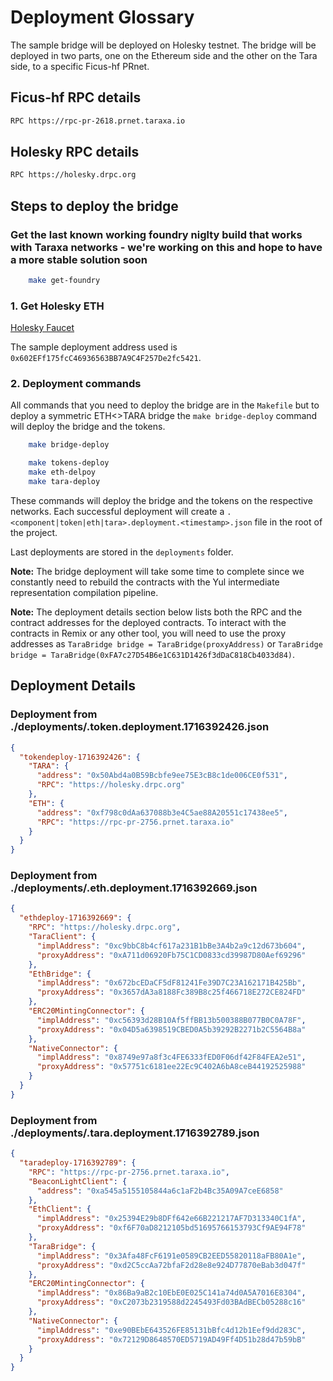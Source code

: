 # Deployment Glossary

The sample bridge will be deployed on Holesky testnet. The bridge will be deployed in two parts, one on the Ethereum side and the other on the Tara side, to a specific Ficus-hf PRnet.

## Ficus-hf RPC details

```bash
RPC https://rpc-pr-2618.prnet.taraxa.io
```

## Holesky RPC details

```bash
RPC https://holesky.drpc.org
```

## Steps to deploy the bridge

### Get the last known working foundry niglty build that works with Taraxa networks - we're working on this and hope to have a more stable solution soon

```bash
    make get-foundry
```

### 1. Get Holesky ETH

[Holesky Faucet](https://stakely.io/en/faucet/ethereum-holesky-testnet-eth)

The sample deployment address used is `0x602EFf175fcC46936563BB7A9C4F257De2fc5421`.

### 2. Deployment commands

All commands that you need to deploy the bridge are in the `Makefile` but to deploy a symmetric ETH<>TARA bridge the `make bridge-deploy` command will deploy the bridge and the tokens.

```bash
    make bridge-deploy
```

```bash
    make tokens-deploy
    make eth-delpoy
    make tara-deploy
```

These commands will deploy the bridge and the tokens on the respective networks. Each successful deployment will create a `.<component|token|eth|tara>.deployment.<timestamp>.json` file in the root of the project.

Last deployments are stored in the `deployments` folder.

**Note:** The bridge deployment will take some time to complete since we constantly need to rebuild the contracts with the Yul intermediate representation compilation pipeline.

**Note:** The deployment details section below lists both the RPC and the contract addresses for the deployed contracts. To interact with the contracts in Remix or any other tool, you will need to use the proxy addresses as `TaraBridge bridge = TaraBridge(proxyAddress)` or `TaraBridge bridge = TaraBridge(0xFA7c27D54B6e1C631D1426f3dDaC818Cb4033d84)`.

## Deployment Details

### Deployment from ./deployments/.token.deployment.1716392426.json

```json
{
  "tokendeploy-1716392426": {
    "TARA": {
      "address": "0x50Abd4a0B59Bcbfe9ee75E3cB8c1de006CE0f531",
      "RPC": "https://holesky.drpc.org"
    },
    "ETH": {
      "address": "0xf798c0dAa637088b3e4C5ae88A20551c17438ee5",
      "RPC": "https://rpc-pr-2756.prnet.taraxa.io"
    }
  }
}
```

### Deployment from ./deployments/.eth.deployment.1716392669.json

```json
{
  "ethdeploy-1716392669": {
    "RPC": "https://holesky.drpc.org",
    "TaraClient": {
      "implAddress": "0xc9bbC8b4cf617a231B1bBe3A4b2a9c12d673b604",
      "proxyAddress": "0xA711d06920Fb75C1CD0833cd39987D80Aef69296"
    },
    "EthBridge": {
      "implAddress": "0x672bcEDaCF5dF81241Fe39D7C23A162171B425Bb",
      "proxyAddress": "0x3657dA3a8188Fc389B8c25f466718E272CE824FD"
    },
    "ERC20MintingConnector": {
      "implAddress": "0xc56393d28B10Af5ffBB13b500388B077B0C0A78F",
      "proxyAddress": "0x04D5a6398519CBED0A5b39292B2271b2C5564B8a"
    },
    "NativeConnector": {
      "implAddress": "0x8749e97a8f3c4FE6333fED0F06df42F84FEA2e51",
      "proxyAddress": "0x57751c6181ee22Ec9C402A6bA8ceB44192525988"
    }
  }
}
```

### Deployment from ./deployments/.tara.deployment.1716392789.json

```json
{
  "taradeploy-1716392789": {
    "RPC": "https://rpc-pr-2756.prnet.taraxa.io",
    "BeaconLightClient": {
      "address": "0xa545a5155105844a6c1aF2b4Bc35A09A7ceE6858"
    },
    "EthClient": {
      "implAddress": "0x25394E29b8DFf642e66B221217AF7D313340C1fA",
      "proxyAddress": "0xf6F70aD8212105bd51695766153793Cf9AE94F78"
    },
    "TaraBridge": {
      "implAddress": "0x3Afa48FcF6191e0589CB2EED55820118aFB80A1e",
      "proxyAddress": "0xd2C5ccAa72bfaF2d28e8e924D77870eBab3d047f"
    },
    "ERC20MintingConnector": {
      "implAddress": "0x86Ba9aB2c10EbE0E025C141a74d0A5A7016E8304",
      "proxyAddress": "0xC2073b2319588d2245493Fd03BAdBECb05288c16"
    },
    "NativeConnector": {
      "implAddress": "0xe90BEbE643526FE85131bBfc4d12b1Eef9dd283C",
      "proxyAddress": "0x72129D8648570ED5719AD49Ff4D51b28d47b59bB"
    }
  }
}
```
